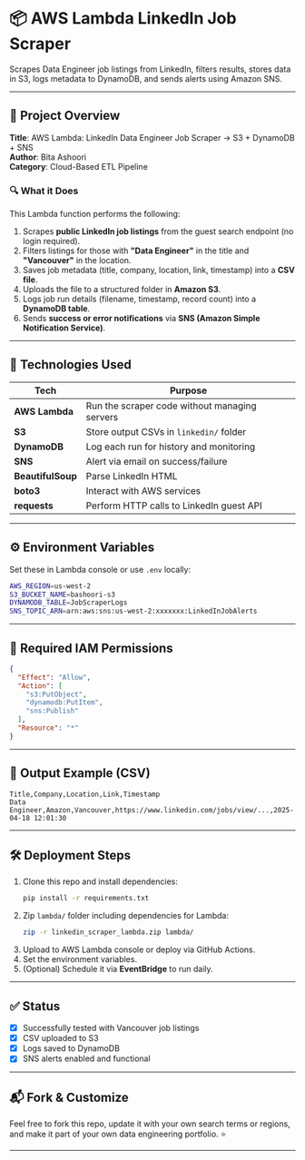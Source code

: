 # 📦 AWS Lambda LinkedIn Job Scraper

Scrapes Data Engineer job listings from LinkedIn, filters results, stores data in S3, logs metadata to DynamoDB, and sends alerts using Amazon SNS.

---

## 🚀 Project Overview

**Title**: AWS Lambda: LinkedIn Data Engineer Job Scraper → S3 + DynamoDB + SNS  
**Author**: Bita Ashoori  
**Category**: Cloud-Based ETL Pipeline  

### 🔍 What it Does

This Lambda function performs the following:

1. Scrapes **public LinkedIn job listings** from the guest search endpoint (no login required).
2. Filters listings for those with **"Data Engineer"** in the title and **"Vancouver"** in the location.
3. Saves job metadata (title, company, location, link, timestamp) into a **CSV file**.
4. Uploads the file to a structured folder in **Amazon S3**.
5. Logs job run details (filename, timestamp, record count) into a **DynamoDB table**.
6. Sends **success or error notifications** via **SNS (Amazon Simple Notification Service)**.

---

## 🧪 Technologies Used

| Tech | Purpose |
|------|---------|
| **AWS Lambda** | Run the scraper code without managing servers |
| **S3** | Store output CSVs in `linkedin/` folder |
| **DynamoDB** | Log each run for history and monitoring |
| **SNS** | Alert via email on success/failure |
| **BeautifulSoup** | Parse LinkedIn HTML |
| **boto3** | Interact with AWS services |
| **requests** | Perform HTTP calls to LinkedIn guest API |

---

## ⚙️ Environment Variables

Set these in Lambda console or use `.env` locally:

```bash
AWS_REGION=us-west-2
S3_BUCKET_NAME=bashoori-s3
DYNAMODB_TABLE=JobScraperLogs
SNS_TOPIC_ARN=arn:aws:sns:us-west-2:xxxxxxx:LinkedInJobAlerts
```

---

## 🔐 Required IAM Permissions

```json
{
  "Effect": "Allow",
  "Action": [
    "s3:PutObject",
    "dynamodb:PutItem",
    "sns:Publish"
  ],
  "Resource": "*"
}
```

---

## 📄 Output Example (CSV)

```
Title,Company,Location,Link,Timestamp
Data Engineer,Amazon,Vancouver,https://www.linkedin.com/jobs/view/...,2025-04-18 12:01:30
```

---

## 🛠 Deployment Steps

1. Clone this repo and install dependencies:
   ```bash
   pip install -r requirements.txt
   ```
2. Zip `lambda/` folder including dependencies for Lambda:
   ```bash
   zip -r linkedin_scraper_lambda.zip lambda/
   ```
3. Upload to AWS Lambda console or deploy via GitHub Actions.
4. Set the environment variables.
5. (Optional) Schedule it via **EventBridge** to run daily.

---

## ✅ Status

- [x] Successfully tested with Vancouver job listings
- [x] CSV uploaded to S3
- [x] Logs saved to DynamoDB
- [x] SNS alerts enabled and functional

---

## 📬 Fork & Customize

Feel free to fork this repo, update it with your own search terms or regions, and make it part of your own data engineering portfolio. ⭐

---
